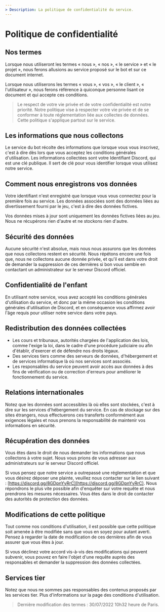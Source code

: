```yaml
---
> Description: La politique de confidentialité du service.
---
```


# Politique de confidentialité

## Nos termes

Lorsque nous utiliseront les termes « nous », « nos », « le service » et « le projet », nous ferons allusions au service proposé sur le bot et sur ce document internet.

Lorsque nous utiliserons les termes « vous », « vos », « le client », « l'utilisateur », nous ferons référence à quiconque personne lisant ce document et qui accepte ces conditions.

> Le respect de votre vie privée et de votre confidentialité est notre priorité. Notre politique vise à respecter votre vie privée et de se conformer à toute réglementation liée aux collectes de données. Cette politique s'applique partout sur le service.

## Les informations que nous collectons

Le service du bot récolte des informations que lorsque vous vous inscrivez, c'est à dire dès lors que vous acceptez les conditions générales d'utilisation. Les informations collectées sont votre Identifiant Discord, qui est une clé publique. Il sert de clé pour vous identifier lorsque vous utilisez notre service.

## Comment nous enregistrons vos données

Votre identifiant n'est enregistré que lorsque vous vous connectez pour la première fois au service. Les données associées sont des données liées au divertissement fourni par le jeu, c'est à dire des données fictives.

Vos données mises à jour sont uniquement les données fictives liées au jeu. Nous ne récupérons rien d'autre et ne stockons rien d'autre.

## Sécurité des données

Aucune sécurité n'est absolue, mais nous nous assurons que les données que nous collectons restent en sécurité. Nous répétons encore une fois que, nous ne collectons aucune donnée privée, et qu'il est dans votre droit de demander la suppression de ces dernières si bon vous semble en contactant un administrateur sur le serveur Discord officiel.

## Confidentialité de l'enfant

En utilisant notre service, vous avez accepté les conditions générales d'utilisation du service, et donc par la même occasion les conditions générales d'utilisation de Discord, et en conséquence vous affirmez avoir l'âge requis pour utiliser notre service dans votre pays.

## Redistribution des données collectées



* Les cours et tribunaux, autorités chargées de l'application des lois, comme l'exige la loi, dans le cadre d'une procédure judiciaire ou afin d'établir, d'exercer et de défendre nos droits légaux.
* Des services tiers comme des serveurs de données, d'hébergement et de services informatique là où nos services sont associés.
* Les responsables du service peuvent avoir accès aux données à des fins de vérification ou de correction d'erreurs pour améliorer le fonctionnement du service.

## Relations internationales

Notez que les données sont accessibles là où elles sont stockées, c'est à dire sur les services d'hébergement du service. En cas de stockage sur des sites étrangers, nous effectuerons ces transferts conformément aux exigences légales et nous prenons la responsabilité de maintenir vos informations en sécurité.

## Récupération des données

Vous êtes dans le droit de nous demander les informations que nous collectons à votre sujet. Nous vous prions de vous adresser aux administrateurs sur le serveur Discord officiel.

Si vous pensez que notre service a outrepassé une réglementation et que vous désirez déposer une plainte, veuillez nous contacter sur le lien suivant : [https://discord.gg/8GDpnYvRrC](https://discord.gg/8GDpnYvRrC). Nous répondrons le plus vite possible afin d'enquêter sur votre requête et nous prendrons les mesures nécessaires. Vous êtes dans le droit de contacter des autorités de protection des données.

## Modifications de cette politique

Tout comme nos conditions d'utilisation, il est possible que cette politique soit amenée à être modifiée sans que vous en soyez pour autant averti. Pensez à regarder la date de modification de ces dernières afin de vous assurer que vous êtes à jour.

Si vous déclinez votre accord vis-à-vis des modifications qui peuvent subvenir, vous pouvez en faire l'objet d'une requête auprès des responsables et demander la suppression des données collectées.

## Services tier

Notez que nous ne sommes pas responsables des contenus proposés par les services tier. Plus d'informations sur la page des conditions d'utilisation.

> Dernière modification des termes : 30/07/2022 10h32 heure de Paris.

